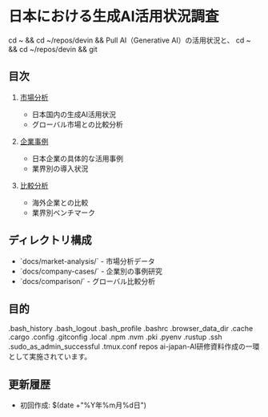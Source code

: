 # 日本における生成AI活用状況調査

cd ~ && cd ~/repos/devin && Pull AI（Generative AI）の活用状況と、
cd ~ && cd ~/repos/devin && git 

## 目次

1. [市場分析](docs/market-analysis/)
   - 日本国内の生成AI活用状況
   - グローバル市場との比較分析
   
2. [企業事例](docs/company-cases/)
   - 日本企業の具体的な活用事例
   - 業界別の導入状況
   
3. [比較分析](docs/comparison/)
   - 海外企業との比較
   - 業界別ベンチマーク

## ディレクトリ構成

- \`docs/market-analysis/\` - 市場分析データ
- \`docs/company-cases/\` - 企業別の事例研究
- \`docs/comparison/\` - グローバル比較分析

## 目的
.bash_history .bash_logout .bash_profile .bashrc .browser_data_dir .cache .cargo .config .gitconfig .local .npm .nvm .pki .pyenv .rustup .ssh .sudo_as_admin_successful .tmux.conf repos  ai-japan-AI研修資料作成の一環として実施されています。

## 更新履歴
- 初回作成: $(date +"%Y年%m月%d日")

